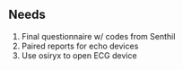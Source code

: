 Needs
------

1. Final questionnaire w/ codes from Senthil
2. Paired reports for echo devices
3. Use osiryx to open ECG device